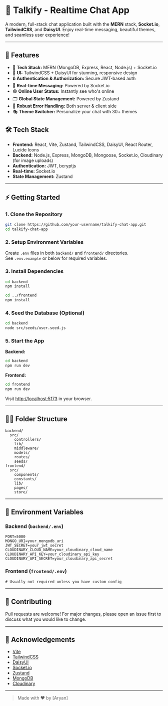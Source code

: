 # 💬 Talkify - Realtime Chat App

A modern, full-stack chat application built with the **MERN** stack, **Socket.io**, **TailwindCSS**, and **DaisyUI**. Enjoy real-time messaging, beautiful themes, and seamless user experience!

---

## 🚀 Features

- 🌟 **Tech Stack:** MERN (MongoDB, Express, React, Node.js) + Socket.io
- 🎨 **UI:** TailwindCSS + DaisyUI for stunning, responsive design
- 🔒 **Authentication & Authorization:** Secure JWT-based auth
- 👾 **Real-time Messaging:** Powered by Socket.io
- 🟢 **Online User Status:** Instantly see who's online
- 🗂️ **Global State Management:** Powered by Zustand
- 🐞 **Robust Error Handling:** Both server & client side
- 🎭 **Theme Switcher:** Personalize your chat with 30+ themes


## 🛠️ Tech Stack

- **Frontend:** React, Vite, Zustand, TailwindCSS, DaisyUI, React Router, Lucide Icons
- **Backend:** Node.js, Express, MongoDB, Mongoose, Socket.io, Cloudinary (for image uploads)
- **Authentication:** JWT, bcryptjs
- **Real-time:** Socket.io
- **State Management:** Zustand

---

## ⚡ Getting Started

### 1. Clone the Repository

```sh
git clone https://github.com/your-username/talkify-chat-app.git
cd talkify-chat-app
```

### 2. Setup Environment Variables

Create `.env` files in both `backend/` and `frontend/` directories.  
See `.env.example` or below for required variables.

### 3. Install Dependencies

```sh
cd backend
npm install

cd ../frontend
npm install
```

### 4. Seed the Database (Optional)

```sh
cd backend
node src/seeds/user.seed.js
```

### 5. Start the App

**Backend:**

```sh
cd backend
npm run dev
```

**Frontend:**

```sh
cd frontend
npm run dev
```

Visit [http://localhost:5173](http://localhost:5173) in your browser.

---

## 🧑‍💻 Folder Structure

```
backend/
  src/
    controllers/
    lib/
    middleware/
    models/
    routes/
    seeds/
frontend/
  src/
    components/
    constants/
    lib/
    pages/
    store/
```

---

## 📝 Environment Variables

### Backend (`backend/.env`)

```
PORT=5000
MONGO_URI=your_mongodb_uri
JWT_SECRET=your_jwt_secret
CLOUDINARY_CLOUD_NAME=your_cloudinary_cloud_name
CLOUDINARY_API_KEY=your_cloudinary_api_key
CLOUDINARY_API_SECRET=your_cloudinary_api_secret
```

### Frontend (`frontend/.env`)

```
# Usually not required unless you have custom config
```

---

## 🤝 Contributing

Pull requests are welcome! For major changes, please open an issue first to discuss what you would like to change.

---



## 🙏 Acknowledgements

- [Vite](https://vitejs.dev/)
- [TailwindCSS](https://tailwindcss.com/)
- [DaisyUI](https://daisyui.com/)
- [Socket.io](https://socket.io/)
- [Zustand](https://zustand-demo.pmnd.rs/)
- [MongoDB](https://www.mongodb.com/)
- [Cloudinary](https://cloudinary.com/)

---

> Made with ❤️ by [Aryan]

